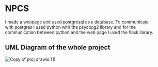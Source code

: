 # NPCS

I made a webpage and used postgresql as a database. To communicate with postgres I used python with the psycopg2 library
and for the communication between python and the web page I used the flask library.

## **UML** Diagram of the whole project

![Copy of proj drawio (1)](https://github.com/Blondie-TheManWithNoName/NPCS/assets/58909117/67556268-694b-4355-aca9-be4eb9e72170)
